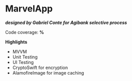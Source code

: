# MarvelApp

***designed by Gabriel Conte for Agibank selective process***

Code coverage: **%**

**Highlights**
- MVVM 
- Unit Testing
- UI Testing
- CryptoSwift for encryption
- AlamofireImage for image caching
